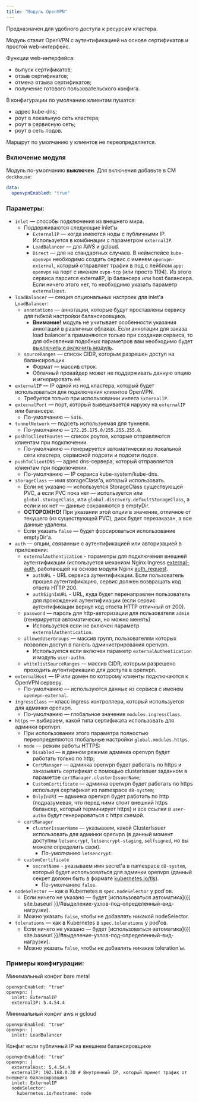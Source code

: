 ```yaml
---
title: "Модуль OpenVPN"
---
```


Предназначен для удобного доступа к ресурсам кластера.

Модуль ставит OpenVPN с аутентификацией на основе сертификатов и простой web-интерфейс.

Функции web-интерфейса:
* выпуск сертификатов;
* отзыв сертификатов;
* отмена отзыва сертификатов;
* получение готового пользовательского конфига.

В конфигурации по умолчанию клиентам пушатся:
* адрес kube-dns;
* роут в локальную сеть кластера;
* роут в сервисную сеть;
* роут в сеть подов.

Маршрут по умолчанию у клиентов не переопределяется.

### Включение модуля

Модуль по-умолчанию **выключен**. Для включения добавьте в CM `deckhouse`:

```yaml
data:
  openvpnEnabled: "true"
```

### Параметры:
* `inlet` — способы подключения из внешнего мира.
    * Поддерживаются следующие inlet'ы
      * `ExternalIP` — когда имеются ноды с публичными IP. Используется в комбинации с параметром `externalIP`.
      * `LoadBalancer` — для AWS и gcloud.
      * `Direct` — для не стандартных случаев. В неймспейсе `kube-openvpn` необходимо создать сервис с именем `openvpn-external`, который отправляет трафик в под с лейблом `app: openvpn` на порт с именем `ovpn-tcp` (или просто 1194). Из этого сервиса парсится externalIP, ip балансера или host балансера. Если ничего этого нет, то необходимо указать параметр `externalHost`.
* `loadBalancer` — секция опциональных настроек для inlet'а `LoadBalancer`:
    * `annotations` — аннотации, которые будут проставлены сервису для гибкой настройки балансировщика.
        * **Внимание!** модуль не учитывает особенности указания аннотаций в различных облаках. Если аннотации для заказа load balancer'а применяются только при создании сервиса, то для обновления подобных параметров вам необходимо будет [выключить и включить модуль](#включение-модуля).
    * `sourceRanges` — список CIDR, которым разрешен доступ на балансировщик.
        * Формат — массив строк.
        * Облачный провайдер может не поддерживать данную опцию и игнорировать её. 
* `externalIP` — IP одной из нод кластера, который будет использоваться для подключения клиентов OpenVPN.
  * Требуется только при использовании инлета `ExternalIP`.
* `externalPort` — порт, который вывешивается наружу на `externalIP` или балансере.
  * По-умолчанию — `5416`.
* `tunnelNetwork` — подсеть используемая для туннеля.
  * По-умолчанию — `172.25.175.0/255.255.255.0`.
* `pushToClientRoutes` — список роутов, которые отправляются клиентам при подключении.
  * По-умолчанию — генерируется автоматически из локальной сети кластера, сервисной подсети и подсети подов.
* `pushToClientDNS` — адрес dns-сервера, который отправляется клиентам при подключении.
  * По-умолчанию — IP сервиса kube-system/kube-dns.
* `storageClass` — имя storageClass'а, который использовать.
    * Если не указано — используется StorageClass существующей PVC, а если PVC пока нет — используется или `global.storageClass`, или `global.discovery.defaultStorageClass`, а если и их нет — данные сохраняются в emptyDir.
    * **ОСТОРОЖНО!** При указании этой опции в значение, отличное от текущего (из cуществующей PVC), диск будет перезаказан, а все данные удалены.
    * Если указать `false` — будет форсироваться использование emptyDir'а.
* `auth` — опции, связанные с аутентификацией или авторизацией в приложении:
    * `externalAuthentication` - параметры для подключения внешней аутентификации (используется механизм Nginx Ingress [external-auth](https://kubernetes.github.io/ingress-nginx/examples/auth/external-auth/), работающей на основе модуля Nginx [auth_request](http://nginx.org/en/docs/http/ngx_http_auth_request_module.html).
        * `authURL` - URL сервиса аутентификации. Если пользователь прошел аутентификацию, сервис должен возвращать код ответа HTTP 200.
        * `authSignInURL` - URL, куда будет перенаправлен пользователь для прохождения аутентификации (если сервис аутентификации вернул код ответа HTTP отличный от 200).
    * `password` — пароль для http-авторизации для пользователя `admin` (генерируется автоматически, но можно менять)
        * Используется если не включен параметр `externalAuthentication`.
    * `allowedUserGroups` — массив групп, пользователям которых позволен доступ в панель администрирования openvpn.
        * Используется если включен параметр `externalAuthentication` и модуль `user-authn`.
    * `whitelistSourceRanges` — массив CIDR, которым разрешено проходить аутентификацию для доступа в openvpn.
* `externalHost` — IP или домен по которому клиенты подключаются к OpenVPN серверу.
  * По-умолчанию — используются данные из сервиса с именем `openvpn-external`.
* `ingressClass` — класс ingress контроллера, который используется для админки openvpn.
    * По-умолчанию — глобальное значение `modules.ingressClass`.
* `https` — выбираем, какой типа сертификата использовать для админки openvpn.
    * При использовании этого параметра полностью переопределяются глобальные настройки `global.modules.https`.
    * `mode` — режим работы HTTPS:
        * `Disabled` — в данном режиме админка openvpn будет работать только по http;
        * `CertManager` — админка openvpn будет работать по https и заказывать сертификат с помощью clusterissuer заданном в параметре `certManager.clusterIssuerName`;
        * `CustomCertificate` — админка openvpn будет работать по https используя сертификат из namespace `d8-system`;
        * `OnlyInURI` — админка openvpn будет работать по http (подразумевая, что перед ними стоит внешний https балансер, который терминирует https) и все ссылки в `user-authn` будут генерироваться с https схемой.
    * `certManager`
      * `clusterIssuerName` — указываем, какой ClusterIssuer использовать для админки openvpn (в данный момент доступны `letsencrypt`, `letsencrypt-staging`, `selfsigned`, но вы можете определить свои).
        * По-умолчанию `letsencrypt`.
    * `customCertificate`
      * `secretName` - указываем имя secret'а в namespace `d8-system`, который будет использоваться для админки openvpn (данный секрет должен быть в формате [kubernetes.io/tls](https://kubernetes.github.io/ingress-nginx/user-guide/tls/#tls-secrets)).
        * По-умолчанию `false`.
* `nodeSelector` — как в Kubernetes в `spec.nodeSelector` у pod'ов.
    * Если ничего не указано — будет [использоваться автоматика]({{ site.baseurl }}/#выделение-узлов-под-определенный-вид-нагрузки).
    * Можно указать `false`, чтобы не добавлять никакой nodeSelector.
* `tolerations` — как в Kubernetes в `spec.tolerations` у pod'ов.
    * Если ничего не указано — будет [использоваться автоматика]({{ site.baseurl }}/#выделение-узлов-под-определенный-вид-нагрузки).
    * Можно указать `false`, чтобы не добавлять никакие toleration'ы.


### Примеры конфигурации:

Минимальный конфиг bare metal

```
openvpnEnabled: "true"
openvpn: |
  inlet: ExternalIP
  externalIP: 5.4.54.4
```

Минимальный конфиг aws и gcloud

```
openvpnEnabled: "true"
openvpn: |
  inlet: LoadBalancer
```

Конфиг если публичный IP на внешнем балансировщике
```
openvpnEnabled: "true"
openvpn: |
  externalHost: 5.4.54.4
  externalIP: 192.168.0.30 # Внутренний IP, который примет трафик от внешнего балансировщика
  inlet: ExternalIP
  nodeSelector:
    kubernetes.io/hostname: node
```
